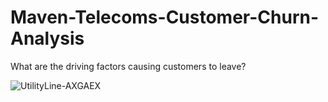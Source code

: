 # Maven-Telecoms-Customer-Churn-Analysis

What are the driving factors causing customers to leave? 

![UtilityLine-AXGAEX](https://user-images.githubusercontent.com/90022763/226237828-42ece42d-4e53-494f-82bd-0cb105dd7c94.jpg)
